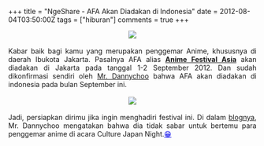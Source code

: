 +++
title = "NgeShare - AFA Akan Diadakan di Indonesia"
date = 2012-08-04T03:50:00Z
tags = ["hiburan"]
comments = true
+++

<div dir="ltr" style="text-align: left;" trbidi="on"><div class="separator" style="clear: both; text-align: center;"><a href="https://1.bp.blogspot.com/-u1BbqpvXNFI/XONcQRyuxCI/AAAAAAAATuc/XL1wSxRoJbMFT2277oADm4sTmBWJGBZGgCLcBGAs/s1600/afa.png" imageanchor="1" style="margin-left: 1em; margin-right: 1em;"><img border="0" data-original-height="600" data-original-width="1200" src="https://1.bp.blogspot.com/-u1BbqpvXNFI/XONcQRyuxCI/AAAAAAAATuc/XL1wSxRoJbMFT2277oADm4sTmBWJGBZGgCLcBGAs/s1600/afa.png" /></a></div><div class="separator" style="clear: both; text-align: justify;"><br /></div><div style="text-align: justify;">Kabar baik bagi kamu yang merupakan penggemar Anime, khususnya di daerah Ibukota Jakarta. Pasalnya AFA alias <a href="https://animefestival.asia/" target="_blank"><b>Anime Festival Asia</b></a> akan diadakan di Jakarta pada tanggal 1-2 September 2012. <a href="https://www.blogger.com/blogger.g?blogID=4635419111397977465" name="more"></a>Dan sudah dikonfirmasi sendiri oleh <a href="http://twitter.com/dannychoo" target="_blank">Mr. Dannychoo</a> bahwa AFA akan diadakan di indonesia pada bulan September ini.</div><a name='more'></a><div style="text-align: justify;"><br /></div><div class="separator" style="clear: both; text-align: center;"><a href="http://3.bp.blogspot.com/-OeAfuacCyxQ/UBw5d9IeM9I/AAAAAAAACHA/ao1JI3AIjcc/s1600/afa2.jpg" imageanchor="1" style="margin-left: 1em; margin-right: 1em;"><img border="0" src="https://3.bp.blogspot.com/-OeAfuacCyxQ/UBw5d9IeM9I/AAAAAAAACHA/ao1JI3AIjcc/s1600/afa2.jpg" /></a></div><div style="text-align: justify;"></div><div style="text-align: justify;"><br />Jadi, persiapkan dirimu jika ingin menghadiri festival ini. Di dalam <a href="https://dannychoo.com/en" target="_blank">blognya</a>, Mr. Dannychoo mengatakan bahwa dia tidak sabar untuk bertemu para penggemar anime di acara Culture Japan Night.<span style="color: #0000ee;"><u>😁</u></span></div></div>
